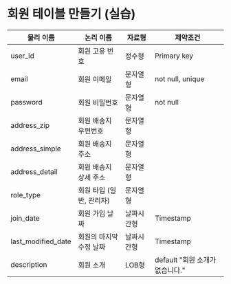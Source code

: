 # 회원 테이블 만들기 (실습)

| 물리 이름          | 논리 이름                | 자료형     | 제약조건                        |
| ------------------ | ------------------------ | ---------- | ------------------------------- |
| user_id            | 회원 고유 번호           | 정수형     | Primary key                     |
| email              | 회원 이메일              | 문자열형   | not null, unique                |
| password           | 회원 비밀번호            | 문자열형   | not null                        |
| address_zip        | 회원 배송지 우편번호     | 문자열형   |                                 |
| address_simple     | 회원 배송지 주소         | 문자열형   |                                 |
| address_detail     | 회원 배송지 상세 주소    | 문자열형   |                                 |
| role_type          | 회원 타입 (일반, 관리자) | 문자열형   |                                 |
| join_date          | 회원 가입 날짜           | 날짜시간형 | Timestamp                       |
| last_modified_date | 회원의 마지막 수정 날짜  | 날짜시간형 | Timestamp                       |
| description        | 회원 소개                | LOB형      | default "회원 소개가 없습니다." |



